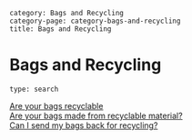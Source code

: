 ```meta-category
category: Bags and Recycling
category-page: category-bags-and-recycling
title: Bags and Recycling
```
# Bags and Recycling

```component
type: search 
```

[Are your bags recyclable](pages://bags-and-recycling-are-your-bags-recyclable)  
[Are your bags made from recyclable material?](pages://bags-and-recycling-are-your-bags-made-from-recyclable-material)  
[Can I send my bags back for recycling?](pages://bags-and-recycling-can-i-send-my-bags-back-for-recycling)  
